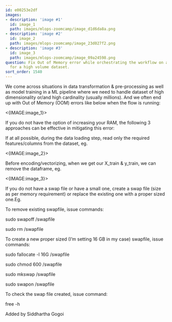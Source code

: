 ```yaml
---
id: e00253e2df
images:
- description: 'image #1'
  id: image_1
  path: images/mlops-zoomcamp/image_d1d6da8a.png
- description: 'image #2'
  id: image_2
  path: images/mlops-zoomcamp/image_23d027f2.png
- description: 'image #3'
  id: image_3
  path: images/mlops-zoomcamp/image_09a24598.png
question: Fix Out of Memory error while orchestrating the workflow on a ML Pipeline
  for a high volume dataset.
sort_order: 1540
---
```


We come across situations in data transformation & pre-processing as well as model training in a ML pipeline where we need to handle dataset of high dimensionality or/and high cardinality (usually millions). And we often end up with Out of Memory (OOM) errors like below when the flow is running:

<{IMAGE:image_1}>

If you do not have the option of increasing your RAM, the following 3 approaches can be effective in mitigating this error:

If at all possible, during the data loading step, read only the required features/columns from the dataset, eg.

<{IMAGE:image_2}>

Before encoding/vectorizing, when we get our X_train & y_train, we can remove the dataframe, eg.

<{IMAGE:image_3}>

If you do not have a swap file or have a small one, create a swap file (size as per memory requirement) or replace the existing one with a proper sized one.Eg.

To remove existing swapfile, issue commands:

sudo swapoff /swapfile

sudo rm /swapfile

To create a new proper sized (I’m setting 16 GB in my case) swapfile, issue commands:

sudo fallocate -l 16G /swapfile

sudo chmod 600 /swapfile

sudo mkswap /swapfile

sudo swapon /swapfile

To check the swap file created, issue command:

free -h

Added by Siddhartha Gogoi

